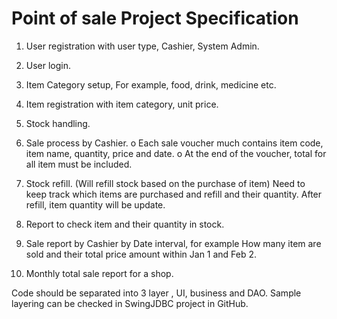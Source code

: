 # Point of sale Project Specification

1. User registration with user type, Cashier, System Admin.

2. User login.

3. Item Category setup, For example, food, drink, medicine etc.

4. Item registration with item category, unit price.

5. Stock handling.

6. Sale process by Cashier.
    o Each sale voucher much contains item code, item name, quantity, price and date.
    o At the end of the voucher, total for all item must be included.

7. Stock refill. (Will refill stock based on the purchase of item) Need to keep track which items are purchased and refill and their quantity. After refill, item quantity will be update.

8. Report to check item and their quantity in stock.

9. Sale report by Cashier by Date interval, for example How many item are sold and their total price amount within Jan 1 and Feb 2.

10. Monthly total sale report for a shop.

Code should be separated into 3 layer , UI, business and DAO. Sample layering can be checked in SwingJDBC project in GitHub.
